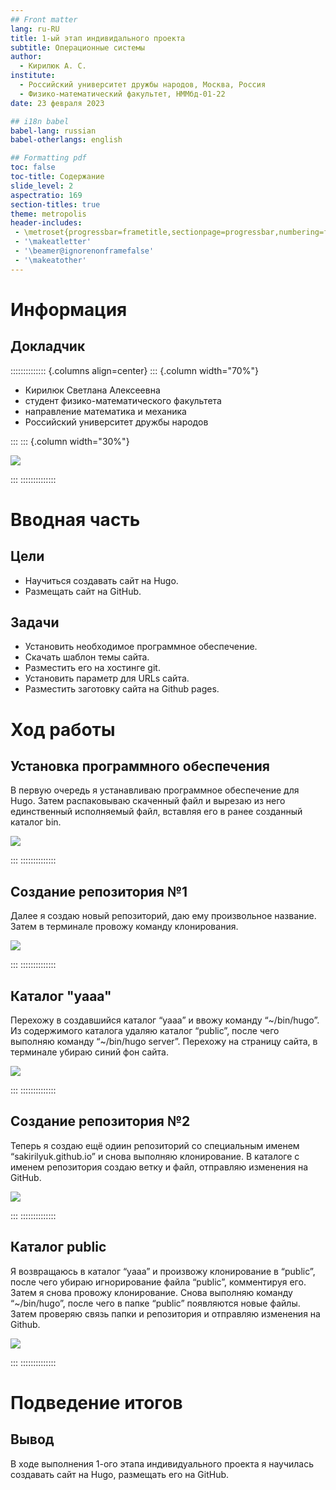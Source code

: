 ```yaml
---
## Front matter
lang: ru-RU
title: 1-ый этап индивидального проекта
subtitle: Операционные системы 
author:
  - Кирилюк А. С.
institute:
  - Российский университет дружбы народов, Москва, Россия
  - Физико-математический факультет, НММбд-01-22
date: 23 февраля 2023

## i18n babel
babel-lang: russian
babel-otherlangs: english

## Formatting pdf
toc: false
toc-title: Содержание
slide_level: 2
aspectratio: 169
section-titles: true
theme: metropolis
header-includes:
 - \metroset{progressbar=frametitle,sectionpage=progressbar,numbering=fraction}
 - '\makeatletter'
 - '\beamer@ignorenonframefalse'
 - '\makeatother'
---
```


# Информация

## Докладчик

:::::::::::::: {.columns align=center}
::: {.column width="70%"}

  * Кирилюк Светлана Алексеевна
  * студент физико-математического факультета
  * направление математика и механика
  * Российский университет дружбы народов

:::
::: {.column width="30%"}

![](./image/kulyabov.jpg)

:::
::::::::::::::

# Вводная часть


## Цели

- Научиться создавать сайт на Hugo.
- Размещать сайт на GitHub.

## Задачи 
- Установить необходимое программное обеспечение.
- Скачать шаблон темы сайта.
- Разместить его на хостинге git.
- Установить параметр для URLs сайта.
- Разместить заготовку сайта на Github pages.

# Ход работы

## Установка программного обеспечения

В первую очередь я устанавливаю программное обеспечение для Hugo. Затем распаковываю скаченный файл и вырезаю из него единственный
исполняемый файл, вставляя его в ранее созданный каталог bin.

![](./image/fig1.png)

:::
::::::::::::::

## Создание репозитория №1

Далее я создаю новый репозиторий, даю ему произвольное название. Затем в терминале провожу команду клонирования.

![](./image/fig3.png)

:::
::::::::::::::

## Каталог "yaaa"

Перехожу в создавшийся каталог “yaaa” и ввожу команду “~/bin/hugo”. Из содержимого каталога удаляю каталог “public”, после чего выполняю команду “~/bin/hugo server”. Перехожу на страницу сайта, в терминале убираю синий фон сайта.

![](./image/fig5.png)

:::
::::::::::::::

## Создание репозитория №2

Теперь я создаю ещё одиин репозиторий со специальным именем “sakirilyuk.github.io” и снова выполняю клонирование. В каталоге с именем репозитория создаю ветку и файл, отправляю изменения на GitHub.

![](./image/fig9.png)

:::
::::::::::::::

## Каталог public

Я возвращаюсь в каталог “yaaa” и произвожу клонирование в “public”, после чего убираю игнорирование файла “public”, комментируя его. Затем я снова провожу клонирование. Снова выполняю команду “~/bin/hugo”, после чего в папке “public” появляются новые файлы. Затем проверяю связь папки и репозитория и отправляю изменения на Github.

![](./image/fig15.png)

:::
::::::::::::::

# Подведение итогов

## Вывод

В ходе выполнения 1-ого этапа индивидуального проекта я научилась создавать сайт на Hugo, размещать его на GitHub.

